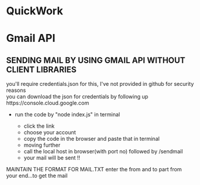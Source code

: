 # QuickWork
# Gmail API
<h2>SENDING MAIL BY USING GMAIL API WITHOUT CLIENT LIBRARIES</h3>
you'll require credentials.json for this, I've not provided in github for security reasons</br>
you can download the json for credentials by following up https://console.cloud.google.com

  * run the code by "node index.js" in terminal</br>
   
    * click the link</br>
    *  choose your account</br>
    *  copy the code in the browser and paste that in terminal</br>
    *  moving further</br>
    *  call the local host in browser(with port no) followed by /sendmail </br>
    *  your mail will be sent !!

   MAINTAIN THE FORMAT FOR MAIL.TXT
   enter the from and to part from your end...to get the mail
   
